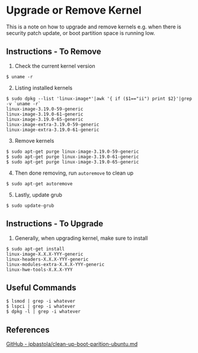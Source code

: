 # Upgrade or Remove Kernel

This is a note on how to upgrade and remove kernels
e.g. when there is security patch update, or boot partition space is running low.

## Instructions - To Remove

1. Check the current kernel version
```
$ uname -r
```

2. Listing installed kernels
```
$ sudo dpkg --list 'linux-image*'|awk '{ if ($1=="ii") print $2}'|grep -v `uname -r`
linux-image-3.19.0-59-generic
linux-image-3.19.0-61-generic
linux-image-3.19.0-65-generic
linux-image-extra-3.19.0-59-generic
linux-image-extra-3.19.0-61-generic
```

3. Remove kernels
```
$ sudo apt-get purge linux-image-3.19.0-59-generic
$ sudo apt-get purge linux-image-3.19.0-61-generic
$ sudo apt-get purge linux-image-3.19.0-65-generic
```

4. Then done removing, run `autoremove` to clean up
```
$ sudo apt-get autoremove
```

5. Lastly, update grub 
``` 
$ sudo update-grub 
```

## Instructions - To Upgrade
1. Generally, when upgrading kernel, make sure to install
```
$ sudo apt-get install 
linux-image-X.X.X-YYY-generic 
linux-headers-X.X.X-YYY-generic 
linux-modules-extra-X.X.X-YYY-generic 
linux-hwe-tools-X.X.X-YYY
```

## Useful Commands
```
$ lsmod | grep -i whatever
$ lspci | grep -i whatever
$ dpkg -l | grep -i whatever
```

## References
[GitHub - ipbastola/clean-up-boot-parition-ubuntu.md](https://gist.github.com/ipbastola/2760cfc28be62a5ee10036851c654600)
